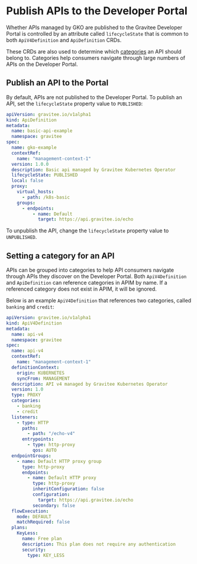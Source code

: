 # Publish APIs to the Developer Portal

Whether APIs managed by GKO are published to the Gravitee Developer Portal is controlled by an attribute called `lifecycleState` that is common to both `ApiV4Definition` and `ApiDefinition` CRDs.

These CRDs are also used to determine which [categories](publish-apis-to-the-portal.md#setting-a-category-for-an-api) an API should belong to. Categories help consumers navigate through large numbers of APIs on the Developer Portal.

## Publish an API to the Portal

By default, APIs are not published to the Developer Portal. To publish an API, set the `lifecycleState` property value to `PUBLISHED`:

```yaml
apiVersion: gravitee.io/v1alpha1
kind: ApiDefinition
metadata:
  name: basic-api-example
  namespace: gravitee
spec:
  name: gko-example
  contextRef: 
    name: "management-context-1"
  version: 1.0.0
  description: Basic api managed by Gravitee Kubernetes Operator
  lifecycleState: PUBLISHED
  local: false
  proxy:
    virtual_hosts:
      - path: /k8s-basic
    groups:
      - endpoints:
          - name: Default
            target: https://api.gravitee.io/echo
```

To unpublish the API, change the `lifecycleState` property value to `UNPUBLISHED`.

## Setting a category for an API

APIs can be grouped into categories to help API consumers navigate through APIs they discover on the Developer Portal. Both `ApiV4Definition` and `ApiDefinition` can reference categories in APIM by name. If a referenced category does not exist in APIM, it will be ignored.

Below is an example `ApiV4Definition` that references two categories, called `banking` and `credit`:

```yaml
apiVersion: gravitee.io/v1alpha1
kind: ApiV4Definition
metadata:
  name: api-v4
  namespace: gravitee
spec:
  name: api-v4
  contextRef: 
    name: "management-context-1"
  definitionContext:
    origin: KUBERNETES
    syncFrom: MANAGEMENT
  description: API v4 managed by Gravitee Kubernetes Operator
  version: 1.0
  type: PROXY
  categories: 
    - banking
    - credit
  listeners:
    - type: HTTP
      paths:
        - path: "/echo-v4"
      entrypoints:
        - type: http-proxy
          qos: AUTO
  endpointGroups:
    - name: Default HTTP proxy group
      type: http-proxy
      endpoints:
        - name: Default HTTP proxy
          type: http-proxy
          inheritConfiguration: false
          configuration:
            target: https://api.gravitee.io/echo
          secondary: false
  flowExecution:
    mode: DEFAULT
    matchRequired: false
  plans:
    KeyLess:
      name: Free plan
      description: This plan does not require any authentication
      security:
        type: KEY_LESS
```

